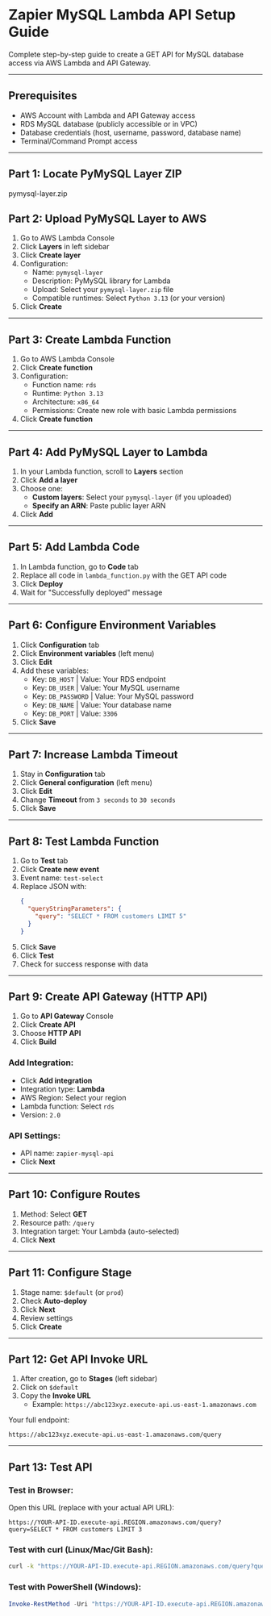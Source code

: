 # Zapier MySQL Lambda API Setup Guide

Complete step-by-step guide to create a GET API for MySQL database access via AWS Lambda and API Gateway.

---

## Prerequisites

- AWS Account with Lambda and API Gateway access
- RDS MySQL database (publicly accessible or in VPC)
- Database credentials (host, username, password, database name)
- Terminal/Command Prompt access

---

## Part 1: Locate PyMySQL Layer ZIP
pymysql-layer.zip 

## Part 2: Upload PyMySQL Layer to AWS

1. Go to AWS Lambda Console
2. Click **Layers** in left sidebar
3. Click **Create layer**
4. Configuration:
   - Name: `pymysql-layer`
   - Description: PyMySQL library for Lambda
   - Upload: Select your `pymysql-layer.zip` file
   - Compatible runtimes: Select `Python 3.13` (or your version)
5. Click **Create**

---

## Part 3: Create Lambda Function

1. Go to AWS Lambda Console
2. Click **Create function**
3. Configuration:
   - Function name: `rds`
   - Runtime: `Python 3.13`
   - Architecture: `x86_64`
   - Permissions: Create new role with basic Lambda permissions
4. Click **Create function**

---

## Part 4: Add PyMySQL Layer to Lambda

1. In your Lambda function, scroll to **Layers** section
2. Click **Add a layer**
3. Choose one:
   - **Custom layers**: Select your `pymysql-layer` (if you uploaded)
   - **Specify an ARN**: Paste public layer ARN
4. Click **Add**

---

## Part 5: Add Lambda Code

1. In Lambda function, go to **Code** tab
2. Replace all code in `lambda_function.py` with the GET API code
3. Click **Deploy**
4. Wait for "Successfully deployed" message

---

## Part 6: Configure Environment Variables

1. Click **Configuration** tab
2. Click **Environment variables** (left menu)
3. Click **Edit**
4. Add these variables:
   - Key: `DB_HOST` | Value: Your RDS endpoint
   - Key: `DB_USER` | Value: Your MySQL username
   - Key: `DB_PASSWORD` | Value: Your MySQL password
   - Key: `DB_NAME` | Value: Your database name
   - Key: `DB_PORT` | Value: `3306`
5. Click **Save**

---

## Part 7: Increase Lambda Timeout

1. Stay in **Configuration** tab
2. Click **General configuration** (left menu)
3. Click **Edit**
4. Change **Timeout** from `3 seconds` to `30 seconds`
5. Click **Save**

---

## Part 8: Test Lambda Function

1. Go to **Test** tab
2. Click **Create new event**
3. Event name: `test-select`
4. Replace JSON with:
   ```json
   {
     "queryStringParameters": {
       "query": "SELECT * FROM customers LIMIT 5"
     }
   }
   ```
5. Click **Save**
6. Click **Test**
7. Check for success response with data

---

## Part 9: Create API Gateway (HTTP API)

1. Go to **API Gateway** Console
2. Click **Create API**
3. Choose **HTTP API**
4. Click **Build**

### Add Integration:
- Click **Add integration**
- Integration type: **Lambda**
- AWS Region: Select your region
- Lambda function: Select `rds`
- Version: `2.0`

### API Settings:
- API name: `zapier-mysql-api`
- Click **Next**

---

## Part 10: Configure Routes

1. Method: Select **GET**
2. Resource path: `/query`
3. Integration target: Your Lambda (auto-selected)
4. Click **Next**

---

## Part 11: Configure Stage

1. Stage name: `$default` (or `prod`)
2. Check **Auto-deploy**
3. Click **Next**
4. Review settings
5. Click **Create**

---

## Part 12: Get API Invoke URL

1. After creation, go to **Stages** (left sidebar)
2. Click on `$default`
3. Copy the **Invoke URL**
   - Example: `https://abc123xyz.execute-api.us-east-1.amazonaws.com`

Your full endpoint:
```
https://abc123xyz.execute-api.us-east-1.amazonaws.com/query
```

---

## Part 13: Test API

### Test in Browser:
Open this URL (replace with your actual API URL):
```
https://YOUR-API-ID.execute-api.REGION.amazonaws.com/query?query=SELECT * FROM customers LIMIT 3
```

### Test with curl (Linux/Mac/Git Bash):
```bash
curl -k "https://YOUR-API-ID.execute-api.REGION.amazonaws.com/query?query=SELECT * FROM customers LIMIT 3"
```

### Test with PowerShell (Windows):
```powershell
Invoke-RestMethod -Uri "https://YOUR-API-ID.execute-api.REGION.amazonaws.com/query?query=SELECT * FROM customers LIMIT 3"
```
